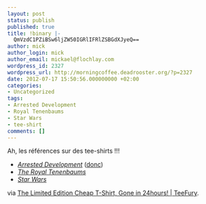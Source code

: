 ```yaml
---
layout: post
status: publish
published: true
title: !binary |-
  QmVzdC1PZiBSw6ljZW50IGRlIFRlZSBGdXJyeQ==
author: mick
author_login: mick
author_email: mickael@flochlay.com
wordpress_id: 2327
wordpress_url: http://morningcoffee.deadrooster.org/?p=2327
date: 2012-07-17 15:50:56.000000000 +02:00
categories:
- Uncategorized
tags:
- Arrested Development
- Royal Tenenbaums
- Star Wars
- tee-shirt
comments: []
---
```

Ah, les références sur des tee-shirts !!!
<ul>
	<li><a href="http://www.teefury.com/archive/1681/No_I_In_Teamocil/"><em>Arrested Development</em></a> (<a title="Dr. Funke’s 100% Natural Good-Time Family Band Solution" href="http://morningcoffee.deadrooster.org/2325/dr-funkes-100-natural-good-time-family-band-solution">donc</a>)</li>
	<li><em><a href="http://www.teefury.com/archive/1675/School_For_Champions/">The Royal Tenenbaums</a></em></li>
	<li><a href="http://www.teefury.com/archive/1627/Coppertooine/"><em>Star Wars</em></a></li>
</ul>
via <a href="http://www.teefury.com/archive/1681/No_I_In_Teamocil/">The Limited Edition Cheap T-Shirt, Gone in 24hours! | TeeFury</a>.
